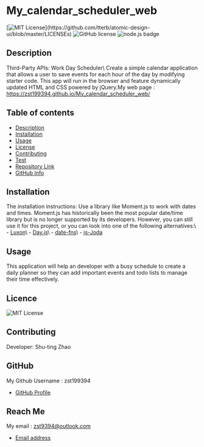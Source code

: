 
  # **My_calendar_scheduler_web**

  [![MIT License](https://img.shields.io/apm/l/atomic-design-ui.svg?)](https://github.com/tterb/atomic-design-ui/blob/master/LICENSEs) ![GitHub license](https://img.shields.io/badge/Made%20by-%40zst199394-orange) ![node.js badge](https://img.shields.io/badge/node.js%20-%2343853D.svg?&style=for-the-badge&logo=node.js&logoColor=white) 

  ## Description

  Third-Party APIs: Work Day Scheduler\ Create a simple calendar application that allows a user to save events for each hour of the day by modifying starter code. This app will run in the browser and feature dynamically updated HTML and CSS powered by jQuery.My web page : https://zst199394.github.io/My_calendar_scheduler_web/

  ## Table of contents
  - [Description](#Description)
  - [Installation](#Installation)
  - [Usage](#Usage)
  - [License](#License)
  - [Contributing](#Contributing)
  - [Test](#Test)
  - [Repository Link](#Repository)
  - [GitHub Info](#GitHub) 

  ## Installation
   The installation instructions: Use a library like Moment.js to work with dates and times. Moment.js has historically been the most popular date/time library but is no longer supported by its developers. However, you can still use it for this project, or you can look into one of the following alternatives:\ - [Luxon](https://moment.github.io/luxon/)\ - [Day.js](https://day.js.org/)\ - [date-fns](https://date-fns.org/)\  - [js-Joda](https://js-joda.github.io/js-joda/)

  ## Usage
  This application will help an developer with a busy schedule to create a daily planner so they can add important events and todo lists to manage their time effectively.

  ## Licence
 ![MIT License](https://img.shields.io/apm/l/atomic-design-ui.svg?) 
  
  ## Contributing
  Developer: Shu-ting Zhao


  ## GitHub
  My Github Username : zst199394
  - [GitHub Profile](http://github.com/zst199394)

  
  ## Reach Me 
  My email : zst9394@outlook.com
  - [Email address](zst9394@outlook.com)
